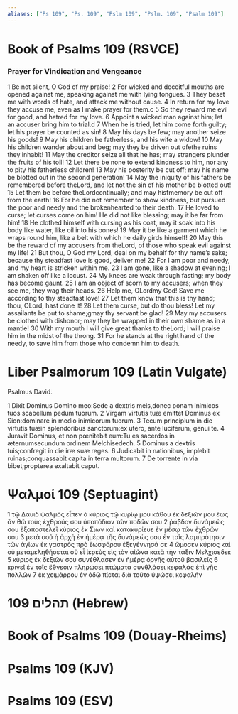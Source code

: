 ```yaml
---
aliases: ["Ps 109", "Ps. 109", "Pslm 109", "Pslm. 109", "Psalm 109"]
---
```



# Book of Psalms 109 (RSVCE)

### Prayer for Vindication and Vengeance
1 Be not silent, O God of my praise!
2 For wicked and deceitful mouths are opened against me, speaking against me with lying tongues.
3 They beset me with words of hate, and attack me without cause.
4 In return for my love they accuse me, even as I make prayer for them.c
5 So they reward me evil for good, and hatred for my love.
6 Appoint a wicked man against him; let an accuser bring him to trial.d
7 When he is tried, let him come forth guilty; let his prayer be counted as sin!
8 May his days be few; may another seize his goods!
9 May his children be fatherless, and his wife a widow!
10 May his children wander about and beg; may they be driven out ofethe ruins they inhabit!
11 May the creditor seize all that he has; may strangers plunder the fruits of his toil!
12 Let there be none to extend kindness to him, nor any to pity his fatherless children!
13 May his posterity be cut off; may his name be blotted out in the second generation!
14 May the iniquity of his fathers be remembered before theLord, and let not the sin of his mother be blotted out!
15 Let them be before theLordcontinually; and may hisfmemory be cut off from the earth!
16 For he did not remember to show kindness, but pursued the poor and needy and the brokenhearted to their death.
17 He loved to curse; let curses come on him! He did not like blessing; may it be far from him!
18 He clothed himself with cursing as his coat, may it soak into his body like water, like oil into his bones!
19 May it be like a garment which he wraps round him, like a belt with which he daily girds himself!
20 May this be the reward of my accusers from theLord, of those who speak evil against my life!
21 But thou, O God my Lord, deal on my behalf for thy name’s sake; because thy steadfast love is good, deliver me!
22 For I am poor and needy, and my heart is stricken within me.
23 I am gone, like a shadow at evening; I am shaken off like a locust.
24 My knees are weak through fasting; my body has become gaunt.
25 I am an object of scorn to my accusers; when they see me, they wag their heads.
26 Help me, OLordmy God! Save me according to thy steadfast love!
27 Let them know that this is thy hand; thou, OLord, hast done it!
28 Let them curse, but do thou bless! Let my assailants be put to shame;gmay thy servant be glad!
29 May my accusers be clothed with dishonor; may they be wrapped in their own shame as in a mantle!
30 With my mouth I will give great thanks to theLord; I will praise him in the midst of the throng.
31 For he stands at the right hand of the needy, to save him from those who condemn him to death.


# Liber Psalmorum 109 (Latin Vulgate)

 Psalmus David.

1 Dixit Dominus Domino meo:Sede a dextris meis,donec ponam inimicos tuos scabellum pedum tuorum.
2 Virgam virtutis tuæ emittet Dominus ex Sion:dominare in medio inimicorum tuorum.
3 Tecum principium in die virtutis tuæin splendoribus sanctorum:ex utero, ante luciferum, genui te.
4 Juravit Dominus, et non pœnitebit eum:Tu es sacerdos in æternumsecundum ordinem Melchisedech.
5 Dominus a dextris tuis;confregit in die iræ suæ reges.
6 Judicabit in nationibus, implebit ruinas;conquassabit capita in terra multorum.
7 De torrente in via bibet;propterea exaltabit caput.


# Ψαλμοί 109 (Septuagint)

1 τῷ Δαυιδ ψαλμός εἶπεν ὁ κύριος τῷ κυρίῳ μου κάθου ἐκ δεξιῶν μου ἕως ἂν θῶ τοὺς ἐχθρούς σου ὑποπόδιον τῶν ποδῶν σου
2 ῥάβδον δυνάμεώς σου ἐξαποστελεῖ κύριος ἐκ Σιων καὶ κατακυρίευε ἐν μέσῳ τῶν ἐχθρῶν σου
3 μετὰ σοῦ ἡ ἀρχὴ ἐν ἡμέρᾳ τῆς δυνάμεώς σου ἐν ταῖς λαμπρότησιν τῶν ἁγίων ἐκ γαστρὸς πρὸ ἑωσφόρου ἐξεγέννησά σε
4 ὤμοσεν κύριος καὶ οὐ μεταμεληθήσεται σὺ εἶ ἱερεὺς εἰς τὸν αἰῶνα κατὰ τὴν τάξιν Μελχισεδεκ
5 κύριος ἐκ δεξιῶν σου συνέθλασεν ἐν ἡμέρᾳ ὀργῆς αὐτοῦ βασιλεῖς
6 κρινεῖ ἐν τοῖς ἔθνεσιν πληρώσει πτώματα συνθλάσει κεφαλὰς ἐπὶ γῆς πολλῶν
7 ἐκ χειμάρρου ἐν ὁδῷ πίεται διὰ τοῦτο ὑψώσει κεφαλήν


# 109 תהלים (Hebrew)


# Book of Psalms 109 (Douay-Rheims)


# Psalms 109 (KJV)


# Psalms 109 (ESV)


